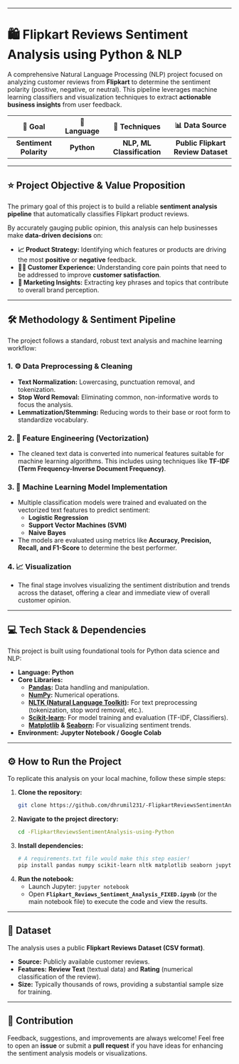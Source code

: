 -----

# 🛍️ Flipkart Reviews Sentiment Analysis using Python & NLP

A comprehensive Natural Language Processing (NLP) project focused on analyzing customer reviews from **Flipkart** to determine the sentiment polarity (positive, negative, or neutral). This pipeline leverages machine learning classifiers and visualization techniques to extract **actionable business insights** from user feedback.

| 🎯 **Goal** | 🐍 **Language** | 🧠 **Techniques** | 📊 **Data Source** |
| :---: | :---: | :---: | :---: |
| **Sentiment Polarity** | **Python** | **NLP, ML Classification** | **Public Flipkart Review Dataset** |

-----

## ⭐ Project Objective & Value Proposition

The primary goal of this project is to build a reliable **sentiment analysis pipeline** that automatically classifies Flipkart product reviews.

By accurately gauging public opinion, this analysis can help businesses make **data-driven decisions** on:

  * **📈 Product Strategy:** Identifying which features or products are driving the most **positive** or **negative** feedback.
  * **🧑‍💻 Customer Experience:** Understanding core pain points that need to be addressed to improve **customer satisfaction**.
  * **📢 Marketing Insights:** Extracting key phrases and topics that contribute to overall brand perception.

-----

## 🛠️ Methodology & Sentiment Pipeline

The project follows a standard, robust text analysis and machine learning workflow:

### 1\. ⚙️ Data Preprocessing & Cleaning

  * **Text Normalization:** Lowercasing, punctuation removal, and tokenization.
  * **Stop Word Removal:** Eliminating common, non-informative words to focus the analysis.
  * **Lemmatization/Stemming:** Reducing words to their base or root form to standardize vocabulary.

### 2\. 🔢 Feature Engineering (Vectorization)

  * The cleaned text data is converted into numerical features suitable for machine learning algorithms. This includes using techniques like **TF-IDF (Term Frequency-Inverse Document Frequency)**.

### 3\. 🧠 Machine Learning Model Implementation

  * Multiple classification models were trained and evaluated on the vectorized text features to predict sentiment:
      * **Logistic Regression**
      * **Support Vector Machines (SVM)**
      * **Naive Bayes**
  * The models are evaluated using metrics like **Accuracy, Precision, Recall, and F1-Score** to determine the best performer.

### 4\. 📈 Visualization

  * The final stage involves visualizing the sentiment distribution and trends across the dataset, offering a clear and immediate view of overall customer opinion.

-----

## 💻 Tech Stack & Dependencies

This project is built using foundational tools for Python data science and NLP:

  * **Language:** **Python**
  * **Core Libraries:**
      * **[Pandas](https://pandas.pydata.org/):** Data handling and manipulation.
      * **[NumPy](https://numpy.org/):** Numerical operations.
      * **[NLTK (Natural Language Toolkit)](https://www.nltk.org/):** For text preprocessing (tokenization, stop word removal, etc.).
      * **[Scikit-learn](https://scikit-learn.org/stable/):** For model training and evaluation (TF-IDF, Classifiers).
      * **[Matplotlib](https://matplotlib.org/) & [Seaborn](https://seaborn.pydata.org/):** For visualizing sentiment trends.
  * **Environment:** **Jupyter Notebook / Google Colab**

-----

## ⚙️ How to Run the Project

To replicate this analysis on your local machine, follow these simple steps:

1.  **Clone the repository:**
    ```bash
    git clone https://github.com/dhrumil231/-FlipkartReviewsSentimentAnalysis-using-Python.git
    ```
2.  **Navigate to the project directory:**
    ```bash
    cd -FlipkartReviewsSentimentAnalysis-using-Python
    ```
3.  **Install dependencies:**
    ```bash
    # A requirements.txt file would make this step easier!
    pip install pandas numpy scikit-learn nltk matplotlib seaborn jupyter
    ```
4.  **Run the notebook:**
      * Launch Jupyter: `jupyter notebook`
      * Open **`Flipkart_Reviews_Sentiment_Analysis_FIXED.ipynb`** (or the main notebook file) to execute the code and view the results.

-----

## 📂 Dataset

The analysis uses a public **Flipkart Reviews Dataset (CSV format)**.

  * **Source:** Publicly available customer reviews.
  * **Features:** **Review Text** (textual data) and **Rating** (numerical classification of the review).
  * **Size:** Typically thousands of rows, providing a substantial sample size for training.

-----

## 🤝 Contribution

Feedback, suggestions, and improvements are always welcome\! Feel free to open an **issue** or submit a **pull request** if you have ideas for enhancing the sentiment analysis models or visualizations.

